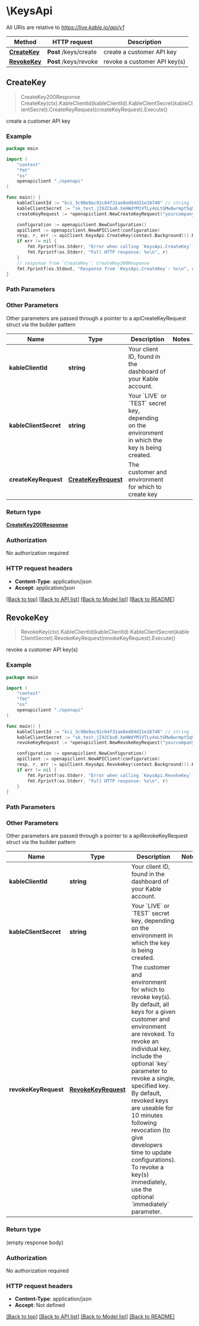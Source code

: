 # \KeysApi

All URIs are relative to *https://live.kable.io/api/v1*

Method | HTTP request | Description
------------- | ------------- | -------------
[**CreateKey**](KeysApi.md#CreateKey) | **Post** /keys/create | create a customer API key
[**RevokeKey**](KeysApi.md#RevokeKey) | **Post** /keys/revoke | revoke a customer API key(s)



## CreateKey

> CreateKey200Response CreateKey(ctx).KableClientId(kableClientId).KableClientSecret(kableClientSecret).CreateKeyRequest(createKeyRequest).Execute()

create a customer API key



### Example

```go
package main

import (
    "context"
    "fmt"
    "os"
    openapiclient "./openapi"
)

func main() {
    kableClientId := "kci_3c90e9ac92c64f31ae8ed84d21e18740" // string | Your client ID, found in the dashboard of your Kable account.
    kableClientSecret := "sk_test.jI92Cbu0.XeHWdYM1VTLy4oLtGMw8wrmpt5q9d04n" // string | Your `LIVE` or `TEST` secret key, depending on the environment in which the key is being created.
    createKeyRequest := *openapiclient.NewCreateKeyRequest("yourcompanyuser_1234567890", "TEST") // CreateKeyRequest | The customer and environment for which to create key (optional)

    configuration := openapiclient.NewConfiguration()
    apiClient := openapiclient.NewAPIClient(configuration)
    resp, r, err := apiClient.KeysApi.CreateKey(context.Background()).KableClientId(kableClientId).KableClientSecret(kableClientSecret).CreateKeyRequest(createKeyRequest).Execute()
    if err != nil {
        fmt.Fprintf(os.Stderr, "Error when calling `KeysApi.CreateKey``: %v\n", err)
        fmt.Fprintf(os.Stderr, "Full HTTP response: %v\n", r)
    }
    // response from `CreateKey`: CreateKey200Response
    fmt.Fprintf(os.Stdout, "Response from `KeysApi.CreateKey`: %v\n", resp)
}
```

### Path Parameters



### Other Parameters

Other parameters are passed through a pointer to a apiCreateKeyRequest struct via the builder pattern


Name | Type | Description  | Notes
------------- | ------------- | ------------- | -------------
 **kableClientId** | **string** | Your client ID, found in the dashboard of your Kable account. | 
 **kableClientSecret** | **string** | Your &#x60;LIVE&#x60; or &#x60;TEST&#x60; secret key, depending on the environment in which the key is being created. | 
 **createKeyRequest** | [**CreateKeyRequest**](CreateKeyRequest.md) | The customer and environment for which to create key | 

### Return type

[**CreateKey200Response**](CreateKey200Response.md)

### Authorization

No authorization required

### HTTP request headers

- **Content-Type**: application/json
- **Accept**: application/json

[[Back to top]](#) [[Back to API list]](../README.md#documentation-for-api-endpoints)
[[Back to Model list]](../README.md#documentation-for-models)
[[Back to README]](../README.md)


## RevokeKey

> RevokeKey(ctx).KableClientId(kableClientId).KableClientSecret(kableClientSecret).RevokeKeyRequest(revokeKeyRequest).Execute()

revoke a customer API key(s)



### Example

```go
package main

import (
    "context"
    "fmt"
    "os"
    openapiclient "./openapi"
)

func main() {
    kableClientId := "kci_3c90e9ac92c64f31ae8ed84d21e18740" // string | Your client ID, found in the dashboard of your Kable account.
    kableClientSecret := "sk_test.jI92Cbu0.XeHWdYM1VTLy4oLtGMw8wrmpt5q9d04n" // string | Your `LIVE` or `TEST` secret key, depending on the environment in which the key is being created.
    revokeKeyRequest := *openapiclient.NewRevokeKeyRequest("yourcompanyuser_1234567890", "TEST") // RevokeKeyRequest | The customer and environment for which to revoke key(s).  By default, all keys for a given customer and environment are revoked. To revoke an individual key, include the optional `key` parameter to revoke a single, specified key.  By default, revoked keys are useable for 10 minutes following revocation (to give developers time to update configurations). To revoke a key(s) immediately, use the optional `immediately` parameter.  (optional)

    configuration := openapiclient.NewConfiguration()
    apiClient := openapiclient.NewAPIClient(configuration)
    resp, r, err := apiClient.KeysApi.RevokeKey(context.Background()).KableClientId(kableClientId).KableClientSecret(kableClientSecret).RevokeKeyRequest(revokeKeyRequest).Execute()
    if err != nil {
        fmt.Fprintf(os.Stderr, "Error when calling `KeysApi.RevokeKey``: %v\n", err)
        fmt.Fprintf(os.Stderr, "Full HTTP response: %v\n", r)
    }
}
```

### Path Parameters



### Other Parameters

Other parameters are passed through a pointer to a apiRevokeKeyRequest struct via the builder pattern


Name | Type | Description  | Notes
------------- | ------------- | ------------- | -------------
 **kableClientId** | **string** | Your client ID, found in the dashboard of your Kable account. | 
 **kableClientSecret** | **string** | Your &#x60;LIVE&#x60; or &#x60;TEST&#x60; secret key, depending on the environment in which the key is being created. | 
 **revokeKeyRequest** | [**RevokeKeyRequest**](RevokeKeyRequest.md) | The customer and environment for which to revoke key(s).  By default, all keys for a given customer and environment are revoked. To revoke an individual key, include the optional &#x60;key&#x60; parameter to revoke a single, specified key.  By default, revoked keys are useable for 10 minutes following revocation (to give developers time to update configurations). To revoke a key(s) immediately, use the optional &#x60;immediately&#x60; parameter.  | 

### Return type

 (empty response body)

### Authorization

No authorization required

### HTTP request headers

- **Content-Type**: application/json
- **Accept**: Not defined

[[Back to top]](#) [[Back to API list]](../README.md#documentation-for-api-endpoints)
[[Back to Model list]](../README.md#documentation-for-models)
[[Back to README]](../README.md)

